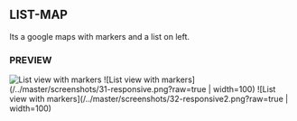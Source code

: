 ## LIST-MAP

Its a google maps with markers and a list on left.

### PREVIEW

![List view with markers](/../master/screenshots/30-disable%20clusters.png?raw=true "List view with markers")
![List view with markers](/../master/screenshots/31-responsive.png?raw=true | width=100)
![List view with markers](/../master/screenshots/32-responsive2.png?raw=true | width=100)
